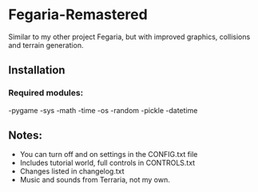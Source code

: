 # Fegaria-Remastered

 Similar to my other project Fegaria, but with improved graphics, collisions and terrain generation. 

## Installation
### Required modules: 
-pygame
-sys
-math
-time
-os
-random
-pickle
-datetime

## Notes:
- You can turn off and on settings in the CONFIG.txt file
- Includes tutorial world, full controls in CONTROLS.txt
- Changes listed in changelog.txt
- Music and sounds from Terraria, not my own.
